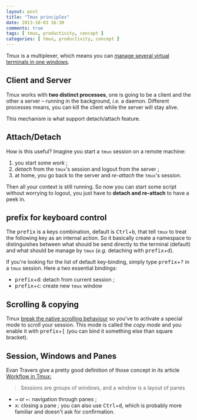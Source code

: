 ```yaml
---
layout: post
title: "Tmux principles"
date: 2013-10-03 16:30
comments: true
tags: [ tmux, productivity, concept ]
categories: [ tmux, productivity, concept ]
---
```

Tmux is a multiplexer, which means you can [manage several virtual terminals in one windows](https://en.wikipedia.org/wiki/Tmux).
<!--more-->
## Client and Server
Tmux works with **two distinct processes**, one is going to be a client and the other a server – running in the background, _i.e._ a daemon. Different processes means, you can kill the client while the server will stay alive.

This mechanism is what support detach/attach feature.

## Attach/Detach
How is this useful? Imagine you start a ``tmux`` session on a remote machine:

1. you start some _work_ ;
2. _detach_ from the ``tmux``'s session and logout from the server ;
3. at home, you go back to the server and _re-attach_ the ``tmux``'s session.

Then all your context is still running. So now you can start some script without worrying to logout, you just have to **detach and re-attach** to have a peek in.

## <kdb>prefix</kdb> for keyboard control
The <kbd>prefix</kbd> is a keys combination, default is <kbd>Ctrl</kbd>+<kbd>b</kbd>, that tell ``tmux`` to treat the following key as an internal action. So it basically create a namespace to distinguishes between what should be send directly to the terminal (default) and what should be manage by ``tmux`` (_e.g._ detaching with <kbd>prefix</kbd>+<kbd>d</kbd>).

If you're looking for the list of default key-binding, simply type <kbd>prefix</kbd>+<kbd>?</kbd> in a ``tmux`` session.
Here a two essential bindings:

* <kbd>prefix</kbd>+<kbd>d</kbd>: detach from current session ;
* <kbd>prefix</kbd>+<kbd>c</kbd>: create new ``tmux`` window


## Scrolling & copying
Tmux [break the native scrolling behaviour](http://youtu.be/wKEGA8oEWXw?t=4m55s) so you've to activate a special mode to scroll your session. This mode is called the *copy mode* and you enable it with <kbd>prefix</kbd>+<kbd>[</kbd> (you can bind it something else than square bracket).

## Session, Windows and Panes
Evan Travers give a pretty good definition of those concept in its article [Workflow in Tmux:](https://coderwall.com/p/_g2vpq)

<blockquote>Sessions are groups of windows, and a window is a layout of panes</blockquote>

* <kbd>→</kbd> or <kbd>←</kbd>: navigation through panes ;
* <kbd>x</kbd>: closing a pane ; you can also use <kbd>Ctrl</kbd>+<kbd>d</kbd>, which is probably more familiar and doesn't ask for confirmation.
